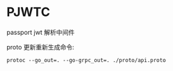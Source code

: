 # PJWTC

passport jwt 解析中间件

proto 更新重新生成命令:

```shell
protoc --go_out=. --go-grpc_out=. ./proto/api.proto
```